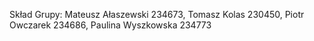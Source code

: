 Skład Grupy:
Mateusz Ałaszewski 234673,
Tomasz Kolas 230450,
Piotr Owczarek 234686,
Paulina Wyszkowska 234773
